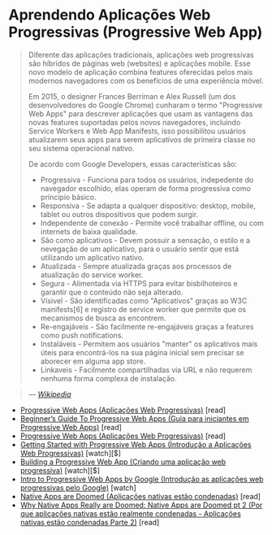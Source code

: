 # Aprendendo Aplicações Web Progressivas (Progressive Web App)

>Diferente das aplicações tradicionais, aplicações web progressivas são híbridos de páginas web (websites) e aplicações mobile. Esse novo modelo de aplicação combina features oferecidas pelos mais modernos navegadores com os benefícios de uma experiência móvel.
>
>Em 2015, o designer Frances Berriman e Alex Russell (um dos desenvolvedores do Google Chrome) cunharam o termo "Progressive Web Apps" para descrever aplicações que usam as vantagens das novas features suportadas pelos novos navegadores, incluindo Service Workers e Web App Manifests, isso possibilitou usuários atualizarem seus apps para serem aplicativos de primeira classe no seu sistema operacional nativo.
>
>De acordo com Google Developers, essas características são:
>
> * Progressiva - Funciona para todos os usuários, indepedente do navegador escolhido, elas operam de forma progressiva como príncipio básico.
> * Responsiva - Se adapta a qualquer dispositivo: desktop, mobile, tablet ou outros dispositivos que podem surgir.
> * Independente de conexão - Permite você trabalhar offline, ou com internets de baixa qualidade.
> * São como aplicativos - Devem possuir a sensação, o estilo e a nevegação de um aplicativo, para o usuário sentir que está utilizando um aplicativo nativo.
> * Atualizada - Sempre atualizada graças aos processos de atualização do service worker.
> * Segura - Alimentada via HTTPS para evitar bisbilhoteiros e garantir que o conteúdo não seja alterado.
> * Vísivel - São identificadas como "Aplicativos" graças ao W3C manifests[6] e registro de service worker que permite que os mecanismos de busca as encontrem.
> * Re-engajáveis - São facilmente re-engajáveis graças a features como push notifications.
> * Instaláveis - Permitem aos usuários "manter" os aplicativos mais úteis para encontrá-los na sua página inicial sem precisar se aborecer em alguma app store.
> * Linkaveis - Facilmente compartilhadas via URL e não requerem nenhuma forma complexa de instalação.

>
><cite>&#8212; [Wikipedia](https://en.wikipedia.org/wiki/Progressive_web_app)</cite>

* [Progressive Web Apps (Aplicações Web Progressivas)](https://developers.google.com/web/progressive-web-apps/) [read]
* [Beginner’s Guide To Progressive Web Apps (Guia para iniciantes em Progressive Web Apps)](https://www.smashingmagazine.com/2016/08/a-beginners-guide-to-progressive-web-apps/) [read]
* [Progressive Web Apps (Aplicações Web Progressivas)](https://developers.google.com/web/progressive-web-apps/) [read]
* [Getting Started with Progressive Web Apps (Introdução a Aplicações Web Progressivas)](https://www.pluralsight.com/courses/web-apps-progressive-getting-started) [watch][$]
* [Building a Progressive Web App (Criando uma aplicação web progressiva)](https://www.lynda.com/CSS-tutorials/Building-Progressive-Web-App/518052-2.html) [watch][$]
* [Intro to Progressive Web Apps by Google (Introdução as aplicações web progressivas pelo Google)](https://www.udacity.com/course/intro-to-progressive-web-apps--ud811) [watch]
* [Native Apps are Doomed (Aplicações nativas estão condenadas)](https://medium.com/javascript-scene/native-apps-are-doomed-ac397148a2c0#.rfw9hdym6) [read]
* [Why Native Apps Really are Doomed: Native Apps are Doomed pt 2 (Por que aplicações nativas estão realmente condenadas - Aplicações nativas estão condenadas Parte 2)](https://medium.com/javascript-scene/why-native-apps-really-are-doomed-native-apps-are-doomed-pt-2-e035b43170e9#.qjrm13yj3) [read]

